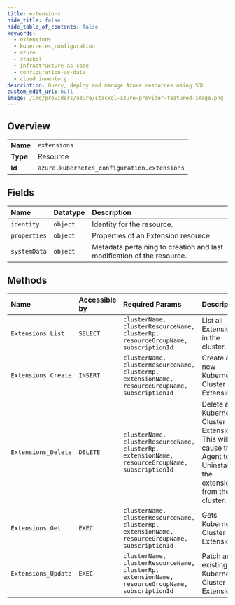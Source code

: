 ```yaml
---
title: extensions
hide_title: false
hide_table_of_contents: false
keywords:
  - extensions
  - kubernetes_configuration
  - azure    
  - stackql
  - infrastructure-as-code
  - configuration-as-data
  - cloud inventory
description: Query, deploy and manage Azure resources using SQL
custom_edit_url: null
image: /img/providers/azure/stackql-azure-provider-featured-image.png
---
```

  
    

## Overview
<table><tbody>
<tr><td><b>Name</b></td><td><code>extensions</code></td></tr>
<tr><td><b>Type</b></td><td>Resource</td></tr>
<tr><td><b>Id</b></td><td><code>azure.kubernetes_configuration.extensions</code></td></tr>
</tbody></table>

## Fields
| Name | Datatype | Description |
|:-----|:---------|:------------|
| `identity` | `object` | Identity for the resource. |
| `properties` | `object` | Properties of an Extension resource |
| `systemData` | `object` | Metadata pertaining to creation and last modification of the resource. |
## Methods
| Name | Accessible by | Required Params | Description |
|:-----|:--------------|:----------------|:------------|
| `Extensions_List` | `SELECT` | `clusterName, clusterResourceName, clusterRp, resourceGroupName, subscriptionId` | List all Extensions in the cluster. |
| `Extensions_Create` | `INSERT` | `clusterName, clusterResourceName, clusterRp, extensionName, resourceGroupName, subscriptionId` | Create a new Kubernetes Cluster Extension. |
| `Extensions_Delete` | `DELETE` | `clusterName, clusterResourceName, clusterRp, extensionName, resourceGroupName, subscriptionId` | Delete a Kubernetes Cluster Extension. This will cause the Agent to Uninstall the extension from the cluster. |
| `Extensions_Get` | `EXEC` | `clusterName, clusterResourceName, clusterRp, extensionName, resourceGroupName, subscriptionId` | Gets Kubernetes Cluster Extension. |
| `Extensions_Update` | `EXEC` | `clusterName, clusterResourceName, clusterRp, extensionName, resourceGroupName, subscriptionId` | Patch an existing Kubernetes Cluster Extension. |
